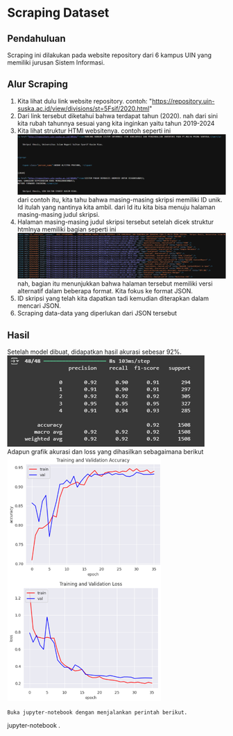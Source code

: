 # Scraping Dataset

## Pendahuluan

Scraping ini dilakukan pada website repository dari 6 kampus UIN yang memiliki jurusan Sistem Informasi.  

## Alur Scraping
1. Kita lihat dulu link website repository. contoh: "https://repository.uin-suska.ac.id/view/divisions/st=5Fsif/2020.html"
2. Dari link tersebut diketahui bahwa terdapat tahun (2020). nah dari sini kita rubah tahunnya sesuai yang kita inginkan yaitu tahun 2019-2024
3. Kita lihat struktur HTMl websitenya. contoh seperti ini
<br>![alt text](https://github.com/hud4-yanto/topic-modeling-thesis/blob/main/Data%20Scraping/ss1.png) </br>
dari contoh itu, kita tahu bahwa masing-masing skripsi memiliki ID unik. Id itulah yang nantinya kita ambil. dari Id itu kita bisa menuju halaman masing-masing judul skripsi.  
4. Halaman masing-masing judul skripsi tersebut setelah dicek struktur htmlnya memiliki bagian seperti ini 
<br>![alt text](https://github.com/hud4-yanto/topic-modeling-thesis/blob/main/Data%20Scraping/ss2.png) </br>
nah, bagian itu menunjukkan bahwa halaman tersebut memiliki versi alternatif dalam beberapa format. Kita fokus ke format JSON. 
5. ID skripsi yang telah kita dapatkan tadi kemudian diterapkan dalam mencari JSON.  
6. Scraping data-data yang diperlukan dari JSON tersebut





## Hasil

Setelah model dibuat, didapatkan hasil akurasi sebesar 92%. 
<br>![alt text](https://github.com/hud4-yanto/simple-classification-image/blob/main/Hasil%20akurasi.png?raw=true) </br>
Adapun grafik akurasi dan loss yang dihasilkan sebagaimana berikut
<br>![alt text](https://github.com/hud4-yanto/simple-classification-image/blob/main/Grafik%20Akurasi.png?raw=true)</br>


```
Buka jupyter-notebook dengan menjalankan perintah berikut.
```
jupyter-notebook .

```
